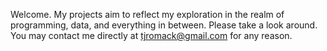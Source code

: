 Welcome. My projects aim to reflect my exploration in the realm of programming, data, and everything in between. Please take a look around.
You may contact me directly at tjromack@gmail.com for any reason.

<!---
tjromack/tjromack is a ✨ special ✨ repository because its `README.md` (this file) appears on your GitHub profile.
You can click the Preview link to take a look at your changes.
--->
